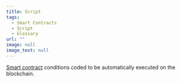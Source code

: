 ```yaml
---
title: Script
tags:
  - Smart Contracts
  - Script
  - Glossary
url: ""
image: null
image_text: null
---
```


[Smart contract](https://www.essentialcardano.io/glossary/smart-contracts) conditions coded to be automatically executed on the blockchain.
